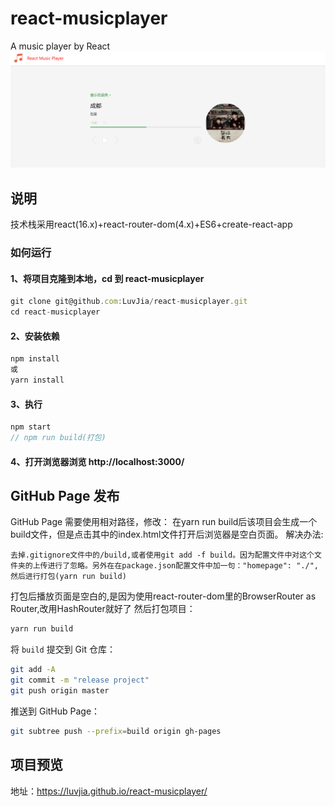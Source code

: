 # react-musicplayer
A music player by React
![首页](/player.png)
## 说明
技术栈采用react(16.x)+react-router-dom(4.x)+ES6+create-react-app
### 如何运行

####  1、将项目克隆到本地，cd 到 react-musicplayer
```javascript
git clone git@github.com:LuvJia/react-musicplayer.git
cd react-musicplayer
```
#### 2、安装依赖
```javascript
npm install
或
yarn install
```
#### 3、执行
```javascript
npm start
// npm run build(打包)
```
#### 4、打开浏览器浏览 http://localhost:3000/

## GitHub Page 发布
GitHub Page 需要使用相对路径，修改：
在yarn run build后该项目会生成一个build文件，但是点击其中的index.html文件打开后浏览器是空白页面。
解决办法:
```
去掉.gitignore文件中的/build,或者使用git add -f build。因为配置文件中对这个文件夹的上传进行了忽略。另外在在package.json配置文件中加一句："homepage": "./",然后进行打包(yarn run build)
```

打包后播放页面是空白的,是因为使用react-router-dom里的BrowserRouter as Router,改用HashRouter就好了
然后打包项目：
```bash
yarn run build
```

将 `build` 提交到 Git 仓库：
```bash
git add -A
git commit -m "release project"
git push origin master
```

推送到 GitHub Page：
```bash
git subtree push --prefix=build origin gh-pages
```
## 项目预览
地址：https://luvjia.github.io/react-musicplayer/
